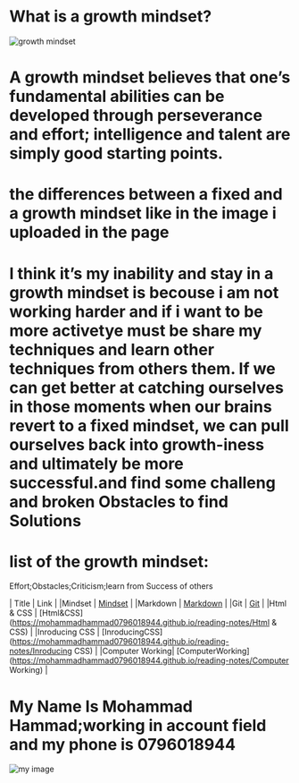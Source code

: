 # What is a growth mindset?

![growth mindset](https://irp-cdn.multiscreensite.com/069d5d93/dms3rep/multi/fixed.png)

# A growth mindset believes that one’s fundamental abilities can be developed through perseverance and effort; intelligence and talent are simply good starting points.
# the differences between a fixed and a growth mindset like in the image i uploaded in the page 
# I think it’s my inability  and stay in  a growth mindset is becouse i am not working harder and  if i want to be more activetye   must be share my techniques and learn other techniques from others  them. If we can get better at catching ourselves in those moments when our brains revert to a fixed mindset, we can pull ourselves back into growth-iness and ultimately be more successful.and find some challeng and broken Obstacles to find Solutions
# list of the growth mindset: 
Effort;Obstacles;Criticism;learn from Success of others





|    Title       |                                 Link                                                          | 
|Mindset	     | [Mindset](https://mohammadhammad0796018944.github.io/reading-notes/Mindset)                   |
|Markdown	     | [Markdown](https://mohammadhammad0796018944.github.io/reading-notes/markdown1)                |
|Git             | [Git](https://mohammadhammad0796018944.github.io/reading-notes/Git)                           |
|Html & CSS      | [Html&CSS](https://mohammadhammad0796018944.github.io/reading-notes/Html & CSS)               |
|Inroducing CSS  | [InroducingCSS](https://mohammadhammad0796018944.github.io/reading-notes/Inroducing CSS)      |
|Computer Working| [ComputerWorking](https://mohammadhammad0796018944.github.io/reading-notes/Computer Working)  |


# My Name Is Mohammad Hammad;working in account field and my phone is 0796018944
![my image](https://pbs.twimg.com/profile_images/653816883909627904/qzpJ6uxO.jpg)
